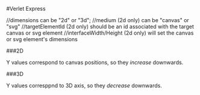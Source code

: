 
#Verlet Express


  //dimensions can be "2d" or "3d"; 
  //medium (2d only) can be "canvas" or "svg"
  //targetElementId (2d only) should be an id associated with the target canvas or svg element
  //interfaceWidth/Height (2d only) will set the canvas or svg element's dimensions


###2D

Y values correspond to canvas positions, so they _increase_ downwards.



###3D

Y values corresppnd to 3D axis, so they _decrease_ downwards.